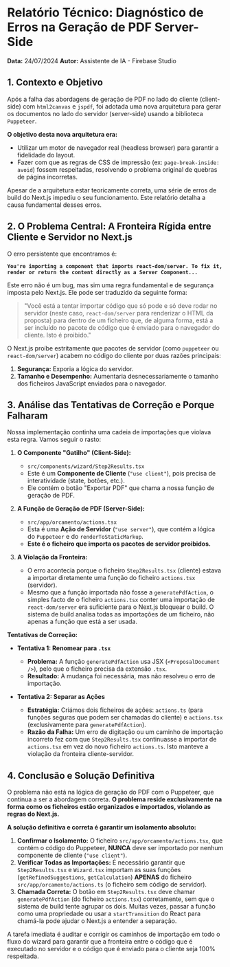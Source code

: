 # Relatório Técnico: Diagnóstico de Erros na Geração de PDF Server-Side

**Data:** 24/07/2024
**Autor:** Assistente de IA - Firebase Studio

## 1. Contexto e Objetivo

Após a falha das abordagens de geração de PDF no lado do cliente (client-side) com `html2canvas` e `jspdf`, foi adotada uma nova arquitetura para gerar os documentos no lado do servidor (server-side) usando a biblioteca `Puppeteer`.

**O objetivo desta nova arquitetura era:**
- Utilizar um motor de navegador real (headless browser) para garantir a fidelidade do layout.
- Fazer com que as regras de CSS de impressão (ex: `page-break-inside: avoid`) fossem respeitadas, resolvendo o problema original de quebras de página incorretas.

Apesar de a arquitetura estar teoricamente correta, uma série de erros de build do Next.js impediu o seu funcionamento. Este relatório detalha a causa fundamental desses erros.

## 2. O Problema Central: A Fronteira Rígida entre Cliente e Servidor no Next.js

O erro persistente que encontramos é:

**`You're importing a component that imports react-dom/server. To fix it, render or return the content directly as a Server Component...`**

Este erro não é um bug, mas sim uma regra fundamental e de segurança imposta pelo Next.js. Ele pode ser traduzido da seguinte forma:

> "Você está a tentar importar código que só pode e só deve rodar no servidor (neste caso, `react-dom/server` para renderizar o HTML da proposta) para dentro de um ficheiro que, de alguma forma, está a ser incluído no pacote de código que é enviado para o navegador do cliente. Isto é proibido."

O Next.js proíbe estritamente que pacotes de servidor (como `puppeteer` ou `react-dom/server`) acabem no código do cliente por duas razões principais:
1.  **Segurança:** Exporia a lógica do servidor.
2.  **Tamanho e Desempenho:** Aumentaria desnecessariamente o tamanho dos ficheiros JavaScript enviados para o navegador.

## 3. Análise das Tentativas de Correção e Porque Falharam

Nossa implementação continha uma cadeia de importações que violava esta regra. Vamos seguir o rasto:

1.  **O Componente "Gatilho" (Client-Side):**
    - `src/components/wizard/Step2Results.tsx`
    - Este é um **Componente de Cliente** (`"use client"`), pois precisa de interatividade (state, botões, etc.).
    - Ele contém o botão "Exportar PDF" que chama a nossa função de geração de PDF.

2.  **A Função de Geração de PDF (Server-Side):**
    - `src/app/orcamento/actions.tsx`
    - Esta é uma **Ação de Servidor** (`"use server"`), que contém a lógica do `Puppeteer` e do `renderToStaticMarkup`.
    - **Este é o ficheiro que importa os pacotes de servidor proibidos.**

3.  **A Violação da Fronteira:**
    - O erro acontecia porque o ficheiro `Step2Results.tsx` (cliente) estava a importar diretamente uma função do ficheiro `actions.tsx` (servidor).
    - Mesmo que a função importada não fosse a `generatePdfAction`, o simples facto de o ficheiro `actions.tsx` conter uma importação de `react-dom/server` era suficiente para o Next.js bloquear o build. O sistema de build analisa todas as importações de um ficheiro, não apenas a função que está a ser usada.

**Tentativas de Correção:**

- **Tentativa 1: Renomear para `.tsx`**
  - **Problema:** A função `generatePdfAction` usa JSX (`<ProposalDocument />`), pelo que o ficheiro precisa da extensão `.tsx`.
  - **Resultado:** A mudança foi necessária, mas não resolveu o erro de importação.

- **Tentativa 2: Separar as Ações**
  - **Estratégia:** Criámos dois ficheiros de ações: `actions.ts` (para funções seguras que podem ser chamadas do cliente) e `actions.tsx` (exclusivamente para `generatePdfAction`).
  - **Razão da Falha:** Um erro de digitação ou um caminho de importação incorreto fez com que `Step2Results.tsx` continuasse a importar de `actions.tsx` em vez do novo ficheiro `actions.ts`. Isto manteve a violação da fronteira cliente-servidor.

## 4. Conclusão e Solução Definitiva

O problema não está na lógica de geração do PDF com o Puppeteer, que continua a ser a abordagem correta. **O problema reside exclusivamente na forma como os ficheiros estão organizados e importados, violando as regras do Next.js.**

**A solução definitiva e correta é garantir um isolamento absoluto:**

1.  **Confirmar o Isolamento:** O ficheiro `src/app/orcamento/actions.tsx`, que contém o código do Puppeteer, **NUNCA** deve ser importado por nenhum componente de cliente (`"use client"`).
2.  **Verificar Todas as Importações:** É necessário garantir que `Step2Results.tsx` e `Wizard.tsx` importam as suas funções (`getRefinedSuggestions`, `getCalculation`) **APENAS** do ficheiro `src/app/orcamento/actions.ts` (o ficheiro sem código de servidor).
3.  **Chamada Correta:** O botão em `Step2Results.tsx` deve chamar `generatePdfAction` (do ficheiro `actions.tsx`) corretamente, sem que o sistema de build tente agrupar os dois. Muitas vezes, passar a função como uma propriedade ou usar a `startTransition` do React para chamá-la pode ajudar o Next.js a entender a separação.

A tarefa imediata é auditar e corrigir os caminhos de importação em todo o fluxo do wizard para garantir que a fronteira entre o código que é executado no servidor e o código que é enviado para o cliente seja 100% respeitada.

